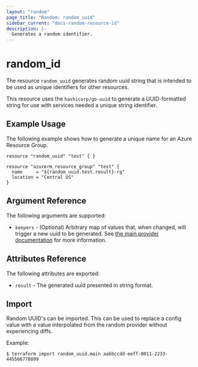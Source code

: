 ```yaml
---
layout: "random"
page_title: "Random: random_uuid"
sidebar_current: "docs-random-resource-id"
description: |-
  Generates a random identifier.
---
```


# random\_id

The resource `random_uuid` generates random uuid string that is intended to be
used as unique identifiers for other resources.

This resource uses the `hashicorp/go-uuid` to generate a UUID-formatted string
for use with services needed a unique string identifier.


## Example Usage

The following example shows how to generate a unique name for an Azure Resource Group.

```hcl
resource "random_uuid" "test" { }

resource "azurerm_resource_group" "test" {
  name     = "${random_uuid.test.result}-rg"
  location = "Central US"
}
```

## Argument Reference

The following arguments are supported:

* `keepers` - (Optional) Arbitrary map of values that, when changed, will
  trigger a new uuid to be generated. See
  [the main provider documentation](../index.html) for more information.

## Attributes Reference

The following attributes are exported:

* `result` - The generated uuid presented in string format.

## Import

Random UUID's can be imported. This can be used to replace a config value with a value
interpolated from the random provider without experiencing diffs.

Example:
```
$ terraform import random_uuid.main aabbccdd-eeff-0011-2233-445566778899
```
